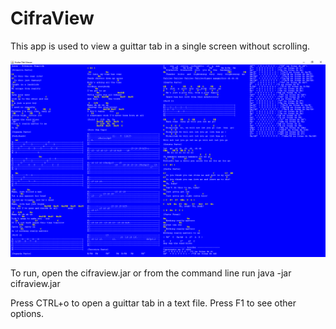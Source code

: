 # CifraView
This app is used to view a guittar tab in a single screen without scrolling.

![Screenshot](cifraview2.png)

To run, open the cifraview.jar or from the command line run java -jar cifraview.jar 

Press CTRL+o to open a guittar tab in a text file. 
Press F1 to see other options. 
